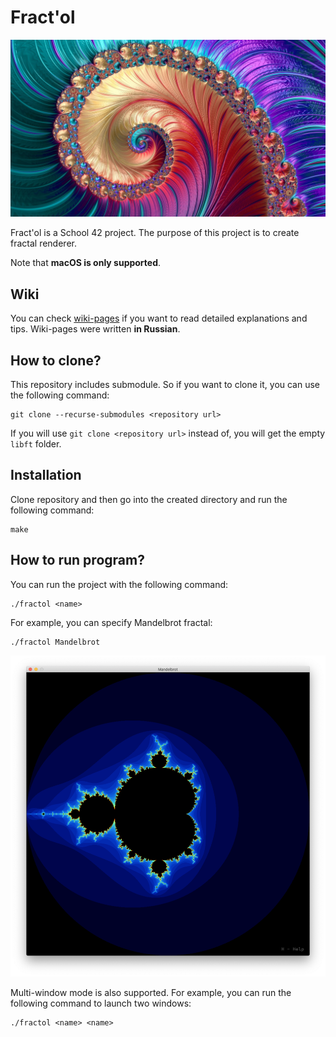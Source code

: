 # Fract'ol

![Fract'ol](/images/preview.jpeg)

Fract'ol is a School 42 project. The purpose of this project is to create fractal renderer.

Note that **macOS is only supported**.

## Wiki

You can check [wiki-pages](../../wiki/) if you want to read detailed explanations and tips. Wiki-pages were written **in Russian**.

## How to clone?

This repository includes submodule. So if you want to clone it, you can use the following command:

```
git clone --recurse-submodules <repository url>
```

If you will use `git clone <repository url>` instead of, you will get the empty `libft` folder.

## Installation

Clone repository and then go into the created directory and run the following command:

```
make
```

## How to run program?

You can run the project with the following command:

```
./fractol <name>
```

For example, you can specify Mandelbrot fractal:

```
./fractol Mandelbrot
```

![Mandelbrot](/images/mandelbrot.png)

Multi-window mode is also supported. For example, you can run the following command to launch two windows:

```
./fractol <name> <name>
```
